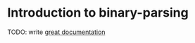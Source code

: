 # Introduction to binary-parsing

TODO: write [great documentation](http://jacobian.org/writing/what-to-write/)
